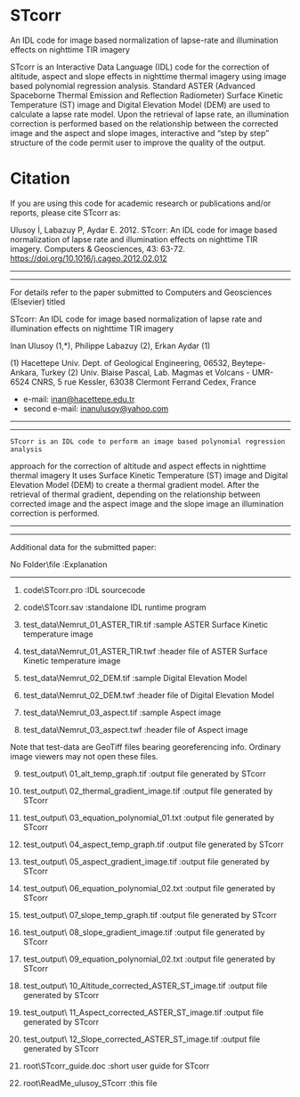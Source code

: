 # STcorr
An IDL code for image based normalization of lapse-rate and illumination effects on nighttime TIR imagery

STcorr is an Interactive Data Language (IDL) code for the correction of altitude, aspect and slope effects in nighttime thermal imagery using image based polynomial regression analysis. Standard ASTER (Advanced Spaceborne Thermal Emission and Reflection Radiometer) Surface Kinetic Temperature (ST) image and Digital Elevation Model (DEM) are used to calculate a lapse rate model. Upon the retrieval of lapse rate, an illumination correction is performed based on the relationship between the corrected image and the aspect and slope images, interactive and “step by step” structure of the code permit user to improve the quality of the output.

# Citation
If you are using this code for academic research or publications and/or reports, please cite STcorr as:

Ulusoy İ, Labazuy P, Aydar E. 2012. STcorr: An IDL code for image based normalization of lapse rate and illumination effects on nighttime TIR imagery. Computers & Geosciences, 43: 63-72. https://doi.org/10.1016/j.cageo.2012.02.012

_______________________________________________________________________________________________________
-------------------------------------------------------------------------------------------------------

For details refer to the paper submitted to Computers and Geosciences (Elsevier) titled

STcorr: An IDL code for image based normalization of lapse rate and illumination effects on nighttime TIR imagery

Inan Ulusoy (1,*), Philippe Labazuy (2), Erkan Aydar (1)

(1) Hacettepe Univ. Dept. of Geological Engineering, 06532, Beytepe-Ankara, Turkey
(2) Univ. Blaise Pascal, Lab. Magmas et Volcans - UMR-6524 CNRS, 5 rue Kessler,
	 63038 Clermont Ferrand Cedex, France

* e-mail: inan@hacettepe.edu.tr
* second e-mail: inanulusoy@yahoo.com

_______________________________________________________________________________________________________
-------------------------------------------------------------------------------------------------------

	STcorr is an IDL code to perform an image based polynomial regression analysis
approach for the correction of altitude and aspect effects in nighttime thermal imagery
It uses Surface Kinetic Temperature (ST) image and Digital Elevation Model (DEM) to
create a thermal gradient model. After the retrieval of thermal gradient, depending on
the relationship between corrected image and the aspect image and the slope image an illumination
correction is performed.

-------------------------------------------------------------------------------------------------------
_______________________________________________________________________________________________________


Additional data for the submitted paper:

No Folder\file					:Explanation
-- ---------------				-------------------------------------------------------
1. code\STcorr.pro				:IDL sourcecode
2. code\STcorr.sav				:standalone IDL runtime program

3. test_data\Nemrut_01_ASTER_TIR.tif		:sample ASTER Surface Kinetic temperature image
4. test_data\Nemrut_01_ASTER_TIR.twf		:header file of ASTER Surface Kinetic temperature image
5. test_data\Nemrut_02_DEM.tif			:sample Digital Elevation Model
6. test_data\Nemrut_02_DEM.twf			:header file of Digital Elevation Model
7. test_data\Nemrut_03_aspect.tif		:sample Aspect image
8. test_data\Nemrut_03_aspect.twf		:header file of Aspect image

Note that test-data are GeoTiff files bearing georeferencing info. Ordinary image viewers may not open
these files.

9. test_output\	01_alt_temp_graph.tif		:output file generated by STcorr
10. test_output\ 02_thermal_gradient_image.tif	:output file generated by STcorr
11. test_output\ 03_equation_polynomial_01.txt	:output file generated by STcorr
12. test_output\ 04_aspect_temp_graph.tif	:output file generated by STcorr
13. test_output\ 05_aspect_gradient_image.tif	:output file generated by STcorr
14. test_output\ 06_equation_polynomial_02.txt	:output file generated by STcorr
15. test_output\ 07_slope_temp_graph.tif	:output file generated by STcorr
16. test_output\ 08_slope_gradient_image.tif	:output file generated by STcorr
17. test_output\ 09_equation_polynomial_02.txt	:output file generated by STcorr
18. test_output\ 10_Altitude_corrected_ASTER_ST_image.tif	:output file generated by STcorr
19. test_output\ 11_Aspect_corrected_ASTER_ST_image.tif		:output file generated by STcorr
20. test_output\ 12_Slope_corrected_ASTER_ST_image.tif		:output file generated by STcorr

21. root\STcorr_guide.doc			:short user guide for STcorr

22. root\ReadMe_ulusoy_STcorr			:this file
